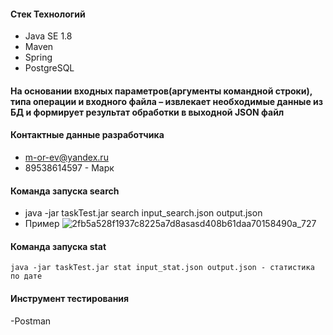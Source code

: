 
#### Стек Технологий
- Java SE 1.8
- Maven
- Spring
- PostgreSQL


#### На основании входных параметров(аргументы командной строки), типа операции и входного файла – извлекает необходимые данные из БД и формирует результат обработки в выходной JSON файл

#### Контактные данные разработчика
- m-or-ev@yandex.ru
- 89538614597 - Марк
#### Команда запуска search
- java -jar taskTest.jar search input_search.json output.json
- Пример 
![2fb5a528f1937c8225a7d8asasd408b61daa70158490a_727](https://user-images.githubusercontent.com/83946585/215471553-100c766a-fc41-4b63-9e1c-4b1c1f4b5ba5.jpg)

#### Команда запуска stat
```
java -jar taskTest.jar stat input_stat.json output.json - статистика по дате
```
#### Инструмент тестирования
-Postman
